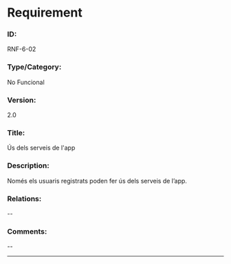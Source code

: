 # Requirement

### ID:
RNF-6-02

### Type/Category:
No Funcional

### Version: 
2.0

### Title:
Ús dels serveis de l'app

### Description:
Només els usuaris registrats poden fer ús dels serveis de l’app.

### Relations:
--

### Comments:
--

---